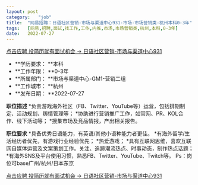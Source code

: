 ```yaml
---
layout:	post
category:	"job"
title:	"网易招聘：日语社区营销-市场与渠道中心931-市场-市场营销类-杭州本科0-3年"
tags:	[网易,招聘,面试,找工作,工作,内推,市场,市场营销类,杭州,本科,0-3年]
date:	2022-07-27
---
```


[点击应聘 投简历就有面试机会 -> 日语社区营销-市场与渠道中心931](http://mobile.bole.netease.com/bole/boleDetail?id=41208&employeeId=346f03c3cda5f04c&key=all)



- **学历要求： **本科
- **工作年限： **0-3年
- **所属部门： **市场与渠道中心-GM1-营销二组
- **工作城市： **杭州
- **发布日期： **2022-07-27



**职位描述**
*负责游戏海外社区（FB、Twitter、YouTube等）运营，包括排期制定、活动规划、舆情管理等；
*协助进行营销推广工作，如官网、PR、KOL合作、线下活动等；
*搜集市场及竞品情报，产出相关报告。



**职位要求**
*具备优秀日语能力，有英语/其他小语种能力者更佳。
*有海外留学/生活经历者优先，有游戏行业经验优先；
*热爱游戏；
*具有互联网思维，喜欢互联网自媒体运营及文案策划工作。关注、追踪潮流热点、时事动态，制作热点话题；
*有海外SNS及平台使用习惯，熟悉FB、Twitter、YouTube、Twitch等。
Ps：岗位可base广州/杭州/日本东京



[点击应聘 投简历就有面试机会 -> 日语社区营销-市场与渠道中心931](http://mobile.bole.netease.com/bole/boleDetail?id=41208&employeeId=346f03c3cda5f04c&key=all)